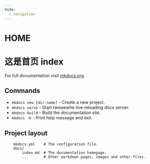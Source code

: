 ```yaml
---
hide:
  - navigation
---
```


# HOME

# 这是首页 index

For full documentation visit [mkdocs.org](https://www.mkdocs.org).

## Commands

* `mkdocs new [dir-name]` - Create a new project.
* `mkdocs serve` - Start twewewhe live-reloading docs server.
* `mkdocs build` - Build the documentation site.
* `mkdocs -h` - Print help message and exit.

## Project layout

```text
    mkdocs.yml    # The configuration file.
    docs/
        index.md  # The documentation homepage.
        ...       # Other markdown pages, images and other files.
```